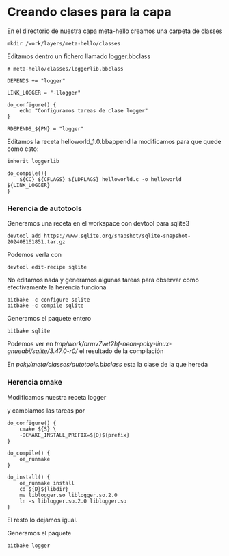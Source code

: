 # Creando clases para la capa

En el directorio de nuestra capa meta-hello creamos una carpeta de classes

	mkdir /work/layers/meta-hello/classes
	
Editamos dentro un fichero llamado logger.bbclass 

	# meta-hello/classes/loggerlib.bbclass

	DEPENDS += "logger"

	LINK_LOGGER = "-llogger"

	do_configure() {
	    echo "Configuramos tareas de clase logger"
	}

	RDEPENDS_${PN} = "logger"
	

Editamos la receta helloworld_1.0.bbappend la modificamos para que quede como esto:

	inherit loggerlib

	do_compile(){
	    ${CC} ${CFLAGS} ${LDFLAGS} helloworld.c -o helloworld ${LINK_LOGGER}
	}
	
### Herencia de autotools

Generamos una receta en el workspace con devtool para sqlite3

	devtool add https://www.sqlite.org/snapshot/sqlite-snapshot-202408161851.tar.gz
	
Podemos verla con

	devtool edit-recipe sqlite
	
No editamos nada y generamos algunas tareas para observar como efectivamente la herencia funciona

	bitbake -c configure sqlite
	bitbake -c compile sqlite
	
Generamos el paquete entero

	bitbake sqlite
	
Podemos ver en *tmp/work/armv7vet2hf-neon-poky-linux-gnueabi/sqlite/3.47.0-r0/* el resultado de la compilación

En *poky/meta/classes/autotools.bbclass* esta la clase de la que hereda

### Herencia cmake

Modificamos nuestra receta logger

y cambiamos las tareas por 

	do_configure() {
	    cmake ${S} \
		-DCMAKE_INSTALL_PREFIX=${D}${prefix}
	}

	do_compile() {
	    oe_runmake
	}

	do_install() {
	    oe_runmake install
	    cd ${D}${libdir}
	    mv liblogger.so liblogger.so.2.0
	    ln -s liblogger.so.2.0 liblogger.so
	}

El resto lo dejamos igual.

Generamos el paquete 

	bitbake logger
